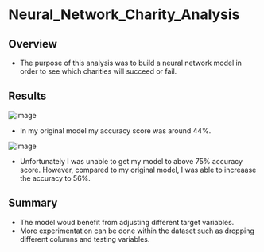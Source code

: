 # Neural_Network_Charity_Analysis

## Overview
- The purpose of this analysis was to build a neural network model in order to see which charities will succeed or fail.

## Results
![image](https://user-images.githubusercontent.com/111463407/217673841-26eb771a-9188-4c9c-9d41-f1a309d448d1.png)

- In my original model my accuracy score was around 44%.

![image](https://user-images.githubusercontent.com/111463407/217674010-463fd3da-170b-469d-99cd-d67e2545834f.png)

- Unfortunately I was unable to get my model to above 75% accuracy score. However, compared to my original model, I was able to increaase the accuracy to 56%.

## Summary

- The model woud benefit from adjusting different target variables.
- More experimentation can be done within the dataset such as dropping different columns and testing variables.
